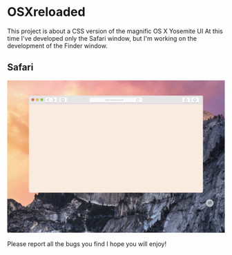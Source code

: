 # OSXreloaded
This project is about a CSS version of the magnific OS X Yosemite UI
At this time I've developed only the Safari window, but I'm working on the development of the Finder window.

## Safari
![Safari screenshot](https://raw.githubusercontent.com/sammosna/OSXreloaded/master/Safari/Screenshot_1.1.png)

Please report all the bugs you find
I hope you will enjoy!
